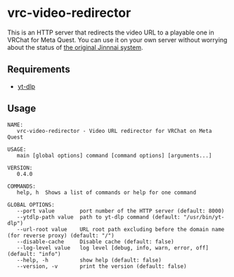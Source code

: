 # vrc-video-redirector

This is an HTTP server that redirects the video URL to a playable one in VRChat for Meta Quest.
You can use it on your own server without worrying about the status of [the original Jinnnai system](https://t-ne.x0.to/).

## Requirements

- [yt-dlp](https://github.com/yt-dlp/yt-dlp)

## Usage

```
NAME:
   vrc-video-redirector - Video URL redirector for VRChat on Meta Quest

USAGE:
   main [global options] command [command options] [arguments...]

VERSION:
   0.4.0

COMMANDS:
   help, h  Shows a list of commands or help for one command

GLOBAL OPTIONS:
   --port value        port number of the HTTP server (default: 8000)
   --ytdlp-path value  path to yt-dlp command (default: "/usr/bin/yt-dlp")
   --url-root value    URL root path excluding before the domain name (for reverse proxy) (default: "/")
   --disable-cache     Disable cache (default: false)
   --log-level value   log level [debug, info, warn, error, off] (default: "info")
   --help, -h          show help (default: false)
   --version, -v       print the version (default: false)
```
